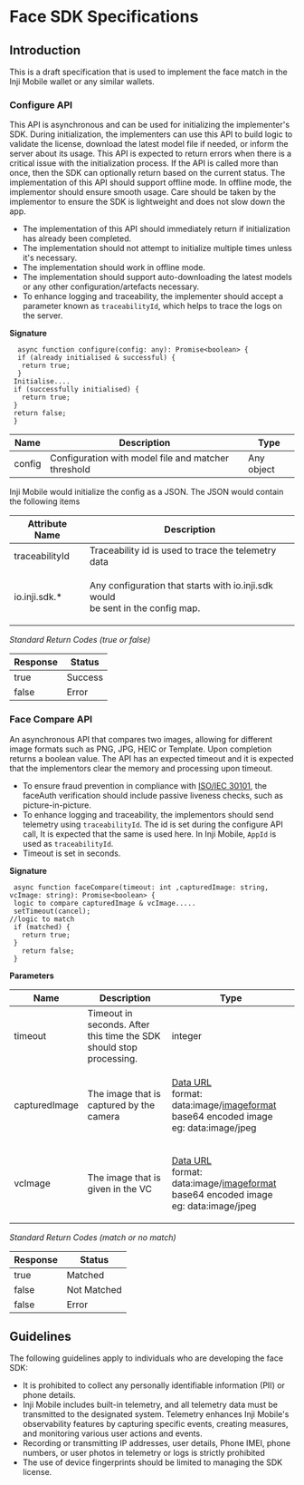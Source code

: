 # Face SDK Specifications

## Introduction

This is a draft specification that is used to implement the face match in the Inji Mobile wallet or any similar wallets.

### Configure API

This API is asynchronous and can be used for initializing the implementer's SDK. During initialization, the implementers can use this API to build logic to validate the license, download the latest model file if needed, or inform the server about its usage. This API is expected to return errors when there is a critical issue with the initialization process. If the API is called more than once, then the SDK can optionally return based on the current status. The implementation of this API should support offline mode. In offline mode, the implementor should ensure smooth usage. Care should be taken by the implementor to ensure the SDK is lightweight and does not slow down the app.

* The implementation of this API should immediately return if initialization has already been completed.
* The implementation should not attempt to initialize multiple times unless it's necessary.
* The implementation should work in offline mode.
* The implementation should support auto-downloading the latest models or any other configuration/artefacts necessary.
* To enhance logging and traceability, the implementer should accept a parameter known as `traceabilityId`, which helps to trace the logs on the server.

**Signature**

```
  async function configure(config: any): Promise<boolean> {
  if (already initialised & successful) {
   return true;
  }
 Initialise....
 if (successfully initialised) {
   return true;
 }
 return false;
 }
```

| **Name** | **Description**                                     | **Type**   |
| -------- | --------------------------------------------------- | ---------- |
| config   | Configuration with model file and matcher threshold | Any object |

Inji Mobile would initialize the config as a JSON. The JSON would contain the following items

| **Attribute Name** | **Description**                                                                           |
| ------------------ | ----------------------------------------------------------------------------------------- |
| traceabilityId     | Traceability id is used to trace the telemetry data                                       |
| io.inji.sdk.\*     | <p>Any configuration that starts with io.inji.sdk would<br>be sent in the config map.</p> |

_Standard Return Codes (true or false)_

| **Response** | **Status** |
| ------------ | ---------- |
| true         | Success    |
| false        | Error      |

### Face Compare API

An asynchronous API that compares two images, allowing for different image formats such as PNG, JPG, HEIC or Template. Upon completion returns a boolean value. The API has an expected timeout and it is expected that the implementors clear the memory and processing upon timeout.

* To ensure fraud prevention in compliance with [ISO/IEC 30101](https://www.iso.org/standard/83828.html), the faceAuth verification should include passive liveness checks, such as picture-in-picture.
* To enhance logging and traceability, the implementors should send telemetry using `traceabilityId`. The id is set during the configure API call, It is expected that the same is used here. In Inji Mobile, `AppId` is used as `traceabilityId`.
* Timeout is set in seconds.

**Signature**

```
 async function faceCompare(timeout: int ,capturedImage: string, vcImage: string): Promise<boolean> {
 logic to compare capturedImage & vcImage.....
 setTimeout(cancel);
//logic to match
 if (matched) {
   return true;
 }
   return false;
 }
```

**Parameters**

| **Name**      | **Description**                                                     | **Type**                                                                                                                                                                                                                                                                  |
| ------------- | ------------------------------------------------------------------- | ------------------------------------------------------------------------------------------------------------------------------------------------------------------------------------------------------------------------------------------------------------------------- |
| timeout       | Timeout in seconds. After this time the SDK should stop processing. | integer                                                                                                                                                                                                                                                                   |
| capturedImage | The image that is captured by the camera                            | <p><a href="https://developer.mozilla.org/en-US/docs/web/http/basics_of_http/data_urls">Data URL</a><br>format: data:image/<a href="https://www.iana.org/assignments/media-types/media-types.xhtml#image">imageformat</a> base64 encoded image<br>eg: data:image/jpeg</p> |
| vcImage       | The image that is given in the VC                                   | <p><a href="https://developer.mozilla.org/en-US/docs/web/http/basics_of_http/data_urls">Data URL</a><br>format: data:image/<a href="https://www.iana.org/assignments/media-types/media-types.xhtml#image">imageformat</a> base64 encoded image<br>eg: data:image/jpeg</p> |

_Standard Return Codes (match or no match)_

| R**esponse** | **Status**  |
| ------------ | ----------- |
| true         | Matched     |
| false        | Not Matched |
| false        | Error       |

## Guidelines

The following guidelines apply to individuals who are developing the face SDK:

* It is prohibited to collect any personally identifiable information (PII) or phone details.
* Inji Mobile includes built-in telemetry, and all telemetry data must be transmitted to the designated system. Telemetry enhances Inji Mobile's observability features by capturing specific events, creating measures, and monitoring various user actions and events.
* Recording or transmitting IP addresses, user details, Phone IMEI, phone numbers, or user photos in telemetry or logs is strictly prohibited
* The use of device fingerprints should be limited to managing the SDK license.

